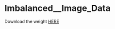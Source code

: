 # Imbalanced__Image_Data
Download the weight [HERE](https://github.com/fchollet/deep-learning-models/releases/download/v0.1/vgg19_weights_tf_dim_ordering_tf_kernels.h5)
